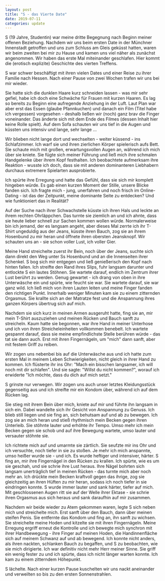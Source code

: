 ```yaml
---
layout: post
title: "S - das Vierte Date"
date: 2019-07-11
categories: update
---
```


S (19 Jahre, Studentin) war meine dritte Begegnung nach Beginn meiner offenen Beziehung.
Nachdem wir uns beim ersten Date in der Münchner Innenstadt getroffen und uns zum Schluss am Gleis geküsst hatten, waren wir beim zweiten bei mir zu Hause und kamen uns viel näher als zunächst angenommen. Wir haben das erste Mal miteinander geschlafen.
Hier kommt die (erotisch explizite) Geschichte des vierten Treffens.

<!--more-->

S war schwer beschäftigt mit ihren vielen Dates und einer Reise zu ihrer Familie nach Hessen. Nach einer Pause von zwei Wochen trafen wir uns bei mir wieder.

Sie hatte sich die dunklen Haare kurz schneiden lassen - was mir sehr gefiel, habe ich doch eine Schwäche für Frauen mit kurzen Haaren. Es lag so bereits zu Beginn eine aufregende Anziehung in der Luft.
Laut Plan war aber erst das Essen (glaube Pfannkuchen) und danach ein Film (Titel habe ich vergessen) vorgesehen - deshalb ließen wir (noch) ganz brav die Finger voneinander.
Das änderte sich mit dem Ende des Filmes (dessen Inhalt hier keine Rolle spielt).
Auf dem Sofa schauten wir uns tief in die Augen und küssten uns intensiv und lange, sehr lange ...

Wir blieben nicht lange dort und wechselten - weiter küssend - ins Schlafzimmer. Ich warf sie und ihren zierlichen Körper spielerisch aufs Bett. Sie schaute mich mit großen, erwartungsvollen Augen an, während ich mich über sie kniete.
Sie fügte sich meiner Führung und ließ mich ihre schmalen Handgelenke über ihrem Kopf festhalten. Ich beobachtete aufmerksam ihre Reaktion - wusste ich doch, dass sie mit anderen dominanteren Liebhabern durchaus extremere Spielarten ausprobierte.

Ich spürte ihre Erregung und hatte das Gefühl, dass sie sich mir komplett hingeben würde. Es gab einen kurzen Moment der Stille, unsere Blicke fanden sich. Ich fragte mich - jung, unerfahren und noch frisch im Online-Dating - ist das der Zeitpunkt, meine dominante Seite zu entdecken? Und wie funktioniert das in Realität?

Auf der Suche nach ihrer Schwachstelle küsste ich ihren Hals und leckte an ihrem rechten Ohrläppchen. Das turnte sie ziemlich an und ich ahnte, dass sie heute lieber schnell zur Sachen kommen wollen würde.
Normalerweise bin ich jemand, der es langsam angeht, aber dieses Mal zerrte ich ihr T-Shirt ungeduldig aus der Jeans, küsste ihren Bauch, zog sie an ihrem Hosenbund zu mir heran und öffnete ihren obersten Jeansknopf. Wir schauten uns an - sie schon voller Lust, ich voller Gier.

Meine Hand streichelte zuerst ihr Bein, noch über der Jeans, suchte sich dann direkt den Weg unter Ss Hosenbund und an die Innenseiten ihrer Schenkel. S bog sich mir entgegen und ließ genießerisch den Kopf nach hinten fallen.
Ich streifte den Rand ihres Slips, fuhr langsam darunter und entlockte S ein lautes Stöhnen.
Sie wartete darauf, endlich im Zentrum ihrer Lust berührt zu werden.
Genug gewartet - ich drang von oben in ihre Unterwäsche ein und spürte, wie feucht sie war. Sie wartete darauf, sie war ganz wild. Ich ließ mich von ihren Lauten leiten und meine Finger fanden den richtigen Punkt.
Innerhalb weniger Minuten kam sie zu einem zitternden Orgasmus. Sie krallte sich an der Matratze fest und die Anspannung ihres ganzen Körpers übertrug sich auf mich.

Nachdem sie sich kurz in meinen Armen ausgeruht hatte, fing sie an, mir mein T-Shirt auszuziehen und meinen Rücken und Bauch sanft zu streicheln. Kaum hatte sie begonnen, war ihre Hand in meiner Unterhose und ich von ihren Streicheleinheiten vollkommen benebelt. Ich wartete gespannt darauf, dass sie meine empfindlichste Stelle berühren würde - das tat sie dann auch. Erst mit ihren Fingernägeln, um "mich" dann sanft, aber mit festem Griff zu reiben.

Wir zogen uns nebenbei bis auf die Unterwäsche aus und ich hatte zum ersten Mal in meinem Leben Schwierigkeiten, nicht gleich in ihrer Hand zu kommen.  Ich flüsterte ihr ins Ohr: "Mach ein bisschen langsamer, ich will noch mit dir schlafen".
Und sie sagte: "Willst du nicht kommen?", worauf ich erwiderte "Ich möchte, dass du dich auf mich setzt."

S grinste nur verwegen. Wir zogen uns auch unser letztes Kleidungsstück gegenseitig aus und ich streifte mir ein Kondom über, während ich auf dem Rücken lag.

Sie stieg mit ihrem Bein über mich, kniete auf mir und führte ihn langsam in sich ein. Dabei wandelte sich ihr Gesicht von Anspannung zu Genuss. Ich blieb still liegen und sie fing an, sich behutsam auf und ab zu bewegen. Ich zog sie an mich heran und stieß rhythmisch mein Becken gegen ihren Unterleib. Sie stöhnte lauter und erhöhte ihr Tempo. Umso mehr ich mein Becken gegen sie schob und auf ihre Bewegung wartete, umso lauter und versauter stöhnte sie.

Ich richtete mich auf und umarmte sie zärtlich. Sie seufzte mir ins Ohr und ich versuchte, noch tiefer in sie zu stoßen. Je mehr ich mich anspannte, umso heißer wurde sie - und ich. Es wurde heftiger und intensiver, härter. S fing an, mir ihre Fingernägel in den Rücken zu krallen. Ich spürte, wie es um sie geschah, und sie schrie ihre Lust heraus.
Ihre Nägel bohrten sich langsam unerträglich tief in meinen Rücken - das turnte mich aber noch mehr an. Ich drückte mein Becken kraftvoll gegen das ihrige, zog sie gleichzeitig an ihren Hüften zu mir heran, sodass ich noch tiefer in sie eindringen konnte.
S wurde immer lauter und sank härter, tiefer auf mich. Mit geschlossenen Augen ritt sie auf der Welle ihrer Ektase - sie schrie ihren Orgasmus aus sich heraus und sank daraufhin auf mir zusammen.

Nachdem wir beide wieder zu Atem gekommen waren, legte S sich neben mich und streichelte mich. Erst sanft über den Bauch, dann über meinen steifen Penis. Sie entfernte das Kondom und fing an, ihn sanft zu wichsen. Sie streichelte meine Hoden und kitzelte sie mit ihren Fingernägeln. Meine Erregung ergriff erneut die Kontrolle und ich bewegte mich synchron mit ihrer Handbewegung - ihre Finger auf meinen Hoden, die Handinnenfläche sich auf meinem Schwanz auf und ab bewegend. Ich konnte nicht anders, als ihren nackten, schlanken Bauch zu begaffen, und S zu beobachten, wie sie mich dirigierte. Ich war definitiv nicht mehr Herr meiner Sinne. Sie griff ein wenig fester zu und ich spürte, dass ich nicht länger warten konnte. Ich kam zu einem zitterndem Höhepunkt.

S lächelte. Nach einer kurzen Pause kuschelten wir uns nackt aneinander und verweilten so bis zu den ersten Sonnenstrahlen.
